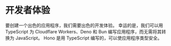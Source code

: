 # 开发者体验

要创建一个出色的应用程序，我们需要出色的开发体验。
幸运的是，我们可以用 TypeScript 为 Cloudflare Workers、Deno 和 Bun 编写应用程序，而无需将其转换为 JavaScript。
Hono 是用 TypeScript 编写的，可以使应用程序类型安全。
